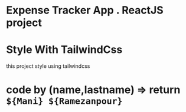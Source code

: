 # Expense Tracker App . ReactJS project

# Style With TailwindCss
this project style using tailwindcss 
# code by (name,lastname) => return `${Mani} ${Ramezanpour}`
